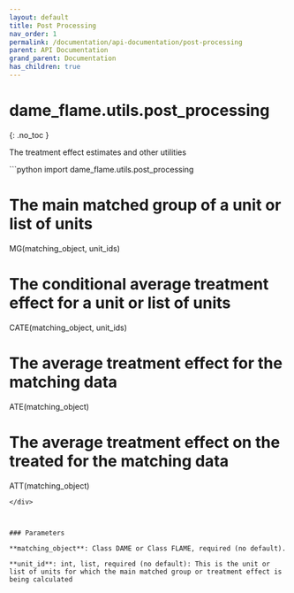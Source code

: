 ```yaml
---
layout: default
title: Post Processing
nav_order: 1
permalink: /documentation/api-documentation/post-processing
parent: API Documentation
grand_parent: Documentation
has_children: true
---
```


# dame_flame.utils.post_processing
{: .no_toc }
 
The treatment effect estimates and other utilities

<div class="code-example" markdown="1">
```python
import dame_flame.utils.post_processing

# The main matched group of a unit or list of units
MG(matching_object, unit_ids)

# The conditional average treatment effect for a unit or list of units
CATE(matching_object, unit_ids)

# The average treatment effect for the matching data
ATE(matching_object)

# The average treatment effect on the treated for the matching data
ATT(matching_object)

```
</div>



### Parameters 

**matching_object**: Class DAME or Class FLAME, required (no default).

**unit_id**: int, list, required (no default): This is the unit or list of units for which the main matched group or treatment effect is being calculated